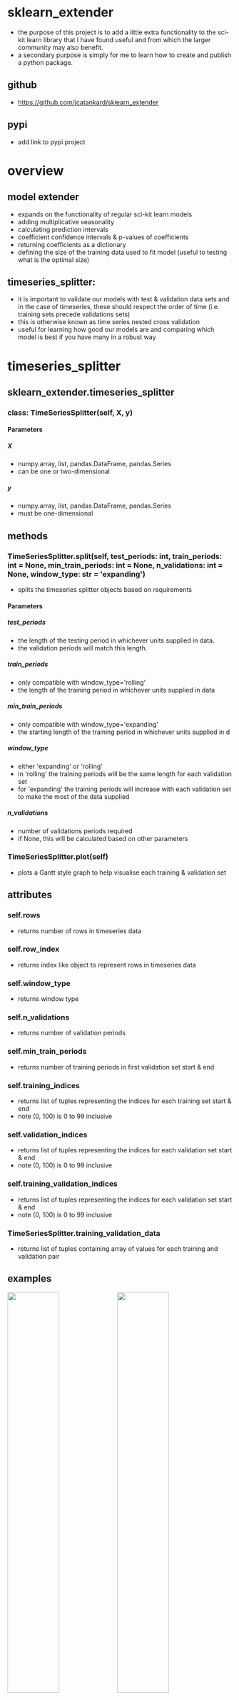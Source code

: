 # sklearn_extender

- the purpose of this project is to add a little extra functionality to the sci-kit learn library that I have found useful and from which the larger community may also benefit.
- a secondary purpose is simply for me to learn how to create and publish a python package.

## github
 - https://github.com/jcatankard/sklearn_extender

## pypi
 - add link to pypi project

# overview
## model extender
- expands on the functionality of regular sci-kit learn models
- adding multiplicative seasonality
- calculating prediction intervals
- coefficient confidence intervals & p-values of coefficients
- returning coefficients as a dictionary
- defining the size of the training data used to fit model (useful to testing what is the optimal size)

## timeseries_splitter:
- it is important to validate our models with test & validation data sets and in the case of timeseries, these should respect the order of time (i.e. training sets precede validations sets)
- this is otherwise known as time series nested cross validation
- useful for learning how good our models are and comparing which model is best if you have many in a robust way

# timeseries_splitter
## sklearn_extender.timeseries_splitter
### class: TimeSeriesSplitter(self, X, y)
#### Parameters
##### X
 - numpy.array, list, pandas.DataFrame, pandas.Series
 - can be one or two-dimensional
##### y
 - numpy.array, list, pandas.DataFrame, pandas.Series
 - must be one-dimensional

## methods
### TimeSeriesSplitter.split(self, test_periods: int, train_periods: int = None, min_train_periods: int = None, n_validations: int = None, window_type: str = 'expanding')
 - splits the timeseries splitter objects based on requirements
#### Parameters
##### test_periods
 - the length of the testing period in whichever units supplied in data.
 - the validation periods will match this length.
##### train_periods
 - only compatible with window_type='rolling'
 - the length of the training period in whichever units supplied in data
##### min_train_periods
 - only compatible with window_type='expanding'
 - the starting length of the training period in whichever units supplied in d
##### window_type
 - either 'expanding' or 'rolling'
 - in 'rolling' the training periods will be the same length for each validation set
 - for 'expanding' the training periods will increase with each validation set to make the most of the data supplied
##### n_validations
 - number of validations periods required
 - if None, this will be calculated based on other parameters
### TimeSeriesSplitter.plot(self)
 - plots a Gantt style graph to help visualise each training & validation set

## attributes
### self.rows
 - returns number of rows in timeseries data
### self.row_index
 - returns index like object to represent rows in timeseries data
### self.window_type
 - returns window type
### self.n_validations
  - returns number of validation periods
### self.min_train_periods
  - returns number of training periods in first validation set start & end
### self.training_indices
  - returns list of tuples representing the indices for each training set start & end
  - note (0, 100) is 0 to 99 inclusive
### self.validation_indices
  - returns list of tuples representing the indices for each validation set start & end
  - note (0, 100) is 0 to 99 inclusive
### self.training_validation_indices
  - returns list of tuples representing the indices for each validation set start & end
  - note (0, 100) is 0 to 99 inclusive
### TimeSeriesSplitter.training_validation_data
 - returns list of tuples containing array of values for each training and validation pair

## examples
<p float="left">
  <img src="./images/timeseries_splitter_rolling.png" width="48%" />
  <img src="/images/timeseries_splitter_expanding.png" width="48%" /> 
</p>

```
from sklearn_extender.timeseries_splitter import TimeSeriesSplitter
from sklearn.linear_model import LinearRegression
from sklearn.metrics import mean_squared_error
import numpy as np

# initialise TimeSeriesSplitter object
array2d = np.arange(4000).reshape((1000, 4))
array1d = np.arange(1000)
tss = TimeSeriesSplitter(X=array2d, y=array1d)
tss.split(test_periods=30, train_periods=365, n_validations=10)

# visualise how split looks
tss_inputs.plot()

# validate model
model = LinearRegression()
total_error = 0
for X_train, X_val, y_train, y_val in tss.training_validation_data:
    model.fit(X_train, y_train)
    y_pred = model.predict(X_val)
    total_error += mean_squared_error(y_val, y_pred, squared=False)
    
avg_error = total_error / tss.n_validations
```
# model extender
## sklearn_extender.model_extender
### function: model_extender(model, multiplicative_seasonality=False, train_size=None, **kwargs)
#### Parameters
##### model
 - accepts sci-kit learn style model that will have its functionality modified
 - not all models will benefit from the additional functionality (e.g. all are useful for linear type models but only some for random forest)
##### multiplicative_seasonality
 - if True applies np.log(x + 1) transformation to X & y values when fitting model & predicting
 - returns normalised values after predicting
 - train and test values for fitting and predicting must be >= 0
 - takes np.log(x + 1) to handle boolean (i.e. 0 or 1) values otherwise would throw error for np.log(0)
 - this is best used with linear models (e.g. not random forest)
#### train_size
 - if positive will take train_size number of rows from tail of train values (tail because it is assumed that time series are in ascending order)
 - if negative will take train_size number of rows from head of train values
#### **kwargs
 - any other key word arguments that would be passed to the sci-kit learn model (such as fit_intercept=True)
## methods
### self.coefs(labels: list, intercept=True)
 - returns model coefficients as a dictionary with labels as keywords
 - includes intercept if = True
 - is not compatible with models that don't have .coef_ attribute
### self.prediction_intervals(how='datapoint', sig_level: float = 95.0, n_trials: int = 10 ** 4)
 - returns prediction intervals for a given level of significance
 - n_trails - the higher the more accurate the prediction intervals but the longer the processing time
 - how
   - 'datapoint' is best when each individual prediction are the unit of interest (e.g., day in a time-series or price of each house)
   - 'datapoint' is also best when the predicted metric is a form of average (e.g., conversion rate, average sell price, gross margin)
   - 'overall' is best when predicted metric is 'summable' (e.g., number of items sold) and when the individual prediction values are less important than the aggregated total
     - this will result in narrower prediction intervals than 'datapoint'
### self.coef_confidence_intervals(labels: list, sig_level: float = 95.0, n_trials: int = 10 ** 4)
 - returns confidence intervals for each coefficient and intercept for a given level of significance
### self.coef_pvalues(labels: list, n_trials: int = 10 ** 4)
 - returns p-values for each coefficient and intercept

## examples
<p float="left">
  <img src="./images/pred_intervals_by_datapoint.png" width="48%" />
  <img src="/images/pred_intervals_overall.png" width="48%" /> 
</p>

```
from sklearn_extender.model_extender import model_extender
from sklearn.linear_model import LinearRegression
import numpy
import pandas as pd

# import and inspect data
df = pd.read_csv('daily_flights.csv')

# split into train and test
train_df = df[df['date'].dt.year < 2022].copy(deep=True)
train_x = (train_df
           .copy(deep=True)
           .drop(columns=['date', 'flights'])
           )
train_y = train_df['flights']

test_df = df[df['date'].dt.year == 2022].copy(deep=True)
test_x = (test_df
           .copy(deep=True)
           .drop(columns=['date', 'flights'])
          )
test_y = test_df['flights']

# initiate fit and predict
model = model_extender(LinearRegression, multiplicative_seasonality=True)
model.fit(train_x, train_y)

# create coefficient dictionary
coefs = model.coefs(labels=test_x.columns, intercept=True)
print('coefficients')
print(coefs)

coef_pvalues = model.coef_pvalues(labels=labels, n_trials=10 ** 4)
print('pvalues')
print(coef_pvalues)

coef_cis = model.coef_confidence_intervals(labels=labels, sig_level=95, n_trials=10 ** 4)
print('confidence intervals')
print(coef_cis)

# make predictions
preds = model.predict(test_x)

# create interval ranges
interval_range = model.prediction_intervals(how='overall', sig_level=95, n_trials=10 ** 4)
```
    


